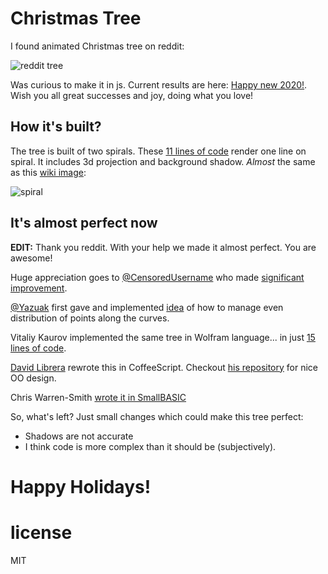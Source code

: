 Christmas Tree
===============

I found animated Christmas tree on reddit:

![reddit tree](http://i.imgur.com/Fy4S1jR.gif)

Was curious to make it in js. Current results are here: [Happy new  2020!](https://anvaka.github.io/atree/). Wish you all great successes and joy, doing what you love!

How it's built?
---------------
The tree is built of two spirals. These [11 lines of code](https://github.com/anvaka/atree/blob/2937249242a0204929aca45cdb8b937cfb5af3e5/index.js#L86-L97) render one line on spiral. It includes 3d projection and background shadow. _Almost_ the same as this [wiki image](http://en.wikipedia.org/wiki/File:ComplexSinInATimeAxe.gif):

![spiral](http://upload.wikimedia.org/wikipedia/commons/a/a5/ComplexSinInATimeAxe.gif)

It's almost perfect now
-----------------------

**EDIT:** Thank you reddit. With your help we made it almost perfect. You are awesome! 

Huge appreciation goes to [@CensoredUsername](https://github.com/CensoredUsername) who made [significant improvement](http://www.reddit.com/r/programming/comments/1tswai/t_sin_t_christmas_tree/cebhvu9). 

[@Yazuak](https://github.com/Yazuak) first gave and implemented [idea](http://www.reddit.com/r/programming/comments/1tswai/t_sin_t_christmas_tree/cebajpt) of how to manage even distribution of points along the curves.

Vitaliy Kaurov implemented the same tree in Wolfram language... in just [15 lines of code](http://community.wolfram.com/groups/-/m/t/175891).

[David Librera](https://github.com/davidlibrera) rewrote this in CoffeeScript. Checkout [his repository](https://github.com/davidlibrera/atree/tree/master/js/coffee) for nice OO design. 

Chris Warren-Smith [wrote it in SmallBASIC](https://gist.github.com/chrisws/3cf97b7b7f1c2d6f9741464a2dfb3c3b)

So, what's left? Just small changes which could make this tree perfect:

* Shadows are not accurate
* I think code is more complex than it should be (subjectively).

# Happy Holidays!

# license

MIT
